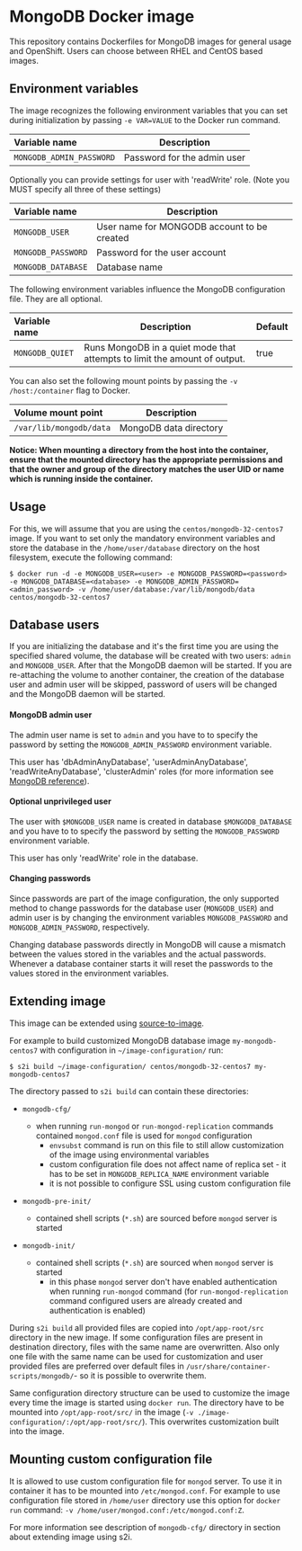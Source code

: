 MongoDB Docker image
====================

This repository contains Dockerfiles for MongoDB images for general usage and OpenShift.
Users can choose between RHEL and CentOS based images.

Environment variables
---------------------------------

The image recognizes the following environment variables that you can set during
initialization by passing `-e VAR=VALUE` to the Docker run command.

|    Variable name          |    Description                              |
| :------------------------ | -----------------------------------------   |
|  `MONGODB_ADMIN_PASSWORD` | Password for the admin user                 |

Optionally you can provide settings for user with 'readWrite' role.
(Note you MUST specify all three of these settings)

|    Variable name          |    Description                              |
| :------------------------ | -----------------------------------------   |
|  `MONGODB_USER`           | User name for MONGODB account to be created |
|  `MONGODB_PASSWORD`       | Password for the user account               |
|  `MONGODB_DATABASE`       | Database name                               |


The following environment variables influence the MongoDB configuration file. They are all optional.

|    Variable name      |    Description                                                            |    Default
| :-------------------- | ------------------------------------------------------------------------- | ----------------
|  `MONGODB_QUIET`      | Runs MongoDB in a quiet mode that attempts to limit the amount of output. |  true


You can also set the following mount points by passing the `-v /host:/container` flag to Docker.

|  Volume mount point         | Description            |
| :-------------------------- | ---------------------- |
|  `/var/lib/mongodb/data`   | MongoDB data directory |

**Notice: When mounting a directory from the host into the container, ensure that the mounted
directory has the appropriate permissions and that the owner and group of the directory
matches the user UID or name which is running inside the container.**


Usage
---------------------------------

For this, we will assume that you are using the `centos/mongodb-32-centos7` image.
If you want to set only the mandatory environment variables and store the database
in the `/home/user/database` directory on the host filesystem, execute the following command:

```
$ docker run -d -e MONGODB_USER=<user> -e MONGODB_PASSWORD=<password> -e MONGODB_DATABASE=<database> -e MONGODB_ADMIN_PASSWORD=<admin_password> -v /home/user/database:/var/lib/mongodb/data centos/mongodb-32-centos7
```



Database users
---------------------------------

If you are initializing the database and it's the first time you are using the
specified shared volume, the database will be created with two users: `admin` and `MONGODB_USER`. After that the MongoDB daemon
will be started. If you are re-attaching the volume to another container, the
creation of the database user and admin user will be skipped, password of users will be changed and the
MongoDB daemon will be started.

#### MongoDB admin user

The admin user name is set to `admin` and you have to to specify the password by
setting the `MONGODB_ADMIN_PASSWORD` environment variable.

This user has 'dbAdminAnyDatabase', 'userAdminAnyDatabase', 'readWriteAnyDatabase', 'clusterAdmin' roles (for more information see [MongoDB reference](https://docs.mongodb.com/manual/reference/built-in-roles/)).

#### Optional unprivileged user

The user with `$MONGODB_USER` name is created in database `$MONGODB_DATABASE` and
you have to to specify the password by setting the `MONGODB_PASSWORD` environment variable.

This user has only 'readWrite' role in the database.


#### Changing passwords

Since passwords are part of the image configuration, the only supported method
to change passwords for the database user (`MONGODB_USER`) and admin user is by
changing the environment variables `MONGODB_PASSWORD` and
`MONGODB_ADMIN_PASSWORD`, respectively.

Changing database passwords directly in MongoDB will cause a mismatch between
the values stored in the variables and the actual passwords. Whenever a database
container starts it will reset the passwords to the values stored in the
environment variables.


Extending image
---------------------------------
This image can be extended using [source-to-image](https://github.com/openshift/source-to-image).

For example to build customized MongoDB database image `my-mongodb-centos7` with configuration in `~/image-configuration/` run:

```
$ s2i build ~/image-configuration/ centos/mongodb-32-centos7 my-mongodb-centos7
```

The directory passed to `s2i build` can contain these directories:
- `mongodb-cfg/`
  - when running `run-mongod` or `run-mongod-replication` commands contained `mongod.conf` file is used for `mongod` configuration
    - `envsubst` command is run on this file to still allow customization of the image using environmental variables
    - custom configuration file does not affect name of replica set - it has to be set in `MONGODB_REPLICA_NAME` environment variable
    - it is not possible to configure SSL using custom configuration file

- `mongodb-pre-init/`
  - contained shell scripts (`*.sh`) are sourced before `mongod` server is started

- `mongodb-init/`
  - contained shell scripts (`*.sh`) are sourced when `mongod` server is started
    - in this phase `mongod` server don't have enabled authentication when running `run-mongod` command (for `run-mongod-replication` command configured users are already created and authentication is enabled)

During `s2i build` all provided files are copied into `/opt/app-root/src` directory in the new image. If some configuration files are present in destination directory, files with the same name are overwritten. Also only one file with the same name can be used for customization and user provided files are preferred over default files in `/usr/share/container-scripts/mongodb/`- so it is possible to overwrite them.

Same configuration directory structure can be used to customize the image every time the image is started using `docker run`. The directory have to be mounted into `/opt/app-root/src/` in the image (`-v ./image-configuration/:/opt/app-root/src/`). This overwrites customization built into the image.

Mounting custom configuration file
---------------------------------

It is allowed to use custom configuration file for `mongod` server. To use it in container it has to be mounted into `/etc/mongod.conf`. For example to use configuration file stored in `/home/user` directory use this option for `docker run` command: `-v /home/user/mongod.conf:/etc/mongod.conf:Z`.

For more information see description of `mongodb-cfg/` directory in section about extending image using s2i.
